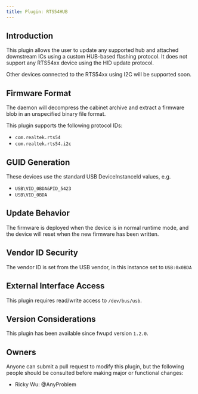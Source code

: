 ```yaml
---
title: Plugin: RTS54HUB
---
```


## Introduction

This plugin allows the user to update any supported hub and attached downstream
ICs using a custom HUB-based flashing protocol. It does not support any RTS54xx
device using the HID update protocol.

Other devices connected to the RTS54xx using I2C will be supported soon.

## Firmware Format

The daemon will decompress the cabinet archive and extract a firmware blob in
an unspecified binary file format.

This plugin supports the following protocol IDs:

* `com.realtek.rts54`
* `com.realtek.rts54.i2c`

## GUID Generation

These devices use the standard USB DeviceInstanceId values, e.g.

* `USB\VID_0BDA&PID_5423`
* `USB\VID_0BDA`

## Update Behavior

The firmware is deployed when the device is in normal runtime mode, and the
device will reset when the new firmware has been written.

## Vendor ID Security

The vendor ID is set from the USB vendor, in this instance set to `USB:0x0BDA`

## External Interface Access

This plugin requires read/write access to `/dev/bus/usb`.

## Version Considerations

This plugin has been available since fwupd version `1.2.0`.

## Owners

Anyone can submit a pull request to modify this plugin, but the following people should be
consulted before making major or functional changes:

* Ricky Wu: @AnyProblem

